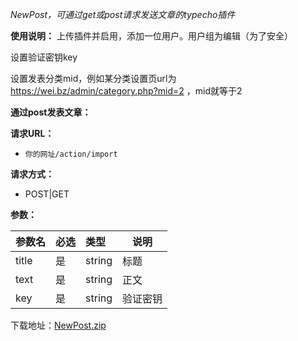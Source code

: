 *NewPost，可通过get或post请求发送文章的typecho插件*

**使用说明：** 
上传插件并启用，添加一位用户。用户组为编辑（为了安全）

设置验证密钥key

设置发表分类mid，例如某分类设置页url为 https://wei.bz/admin/category.php?mid=2 ，mid就等于2

**通过post发表文章：** 

**请求URL：** 
- ` 你的网址/action/import `
  
**请求方式：**
- POST|GET 

**参数：** 

|参数名|必选|类型|说明|
|:----    |:---|:----- |-----   |
|title |  是  |    string   |    标题   |
|text |  是  |    string   |    正文   |
|key |  是  |    string   |    验证密钥   |


下载地址：[NewPost.zip][1]


  [1]: https://assets.wyaoyao.cn/usr/uploads/2019/04/1064027617.zip